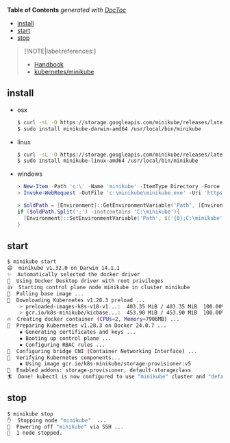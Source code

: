 <!-- START doctoc generated TOC please keep comment here to allow auto update -->
<!-- DON'T EDIT THIS SECTION, INSTEAD RE-RUN doctoc TO UPDATE -->
**Table of Contents**  *generated with [DocToc](https://github.com/thlorenz/doctoc)*

- [install](#install)
- [start](#start)
- [stop](#stop)

<!-- END doctoc generated TOC please keep comment here to allow auto update -->

> [!NOTE|label:references:]
> - [Handbook](https://minikube.sigs.k8s.io/docs/handbook/)
> - [kubernetes/minikube](https://github.com/kubernetes/minikube)

## install

- osx
  ```bash
  $ curl -sL -O https://storage.googleapis.com/minikube/releases/latest/minikube-darwin-amd64
  $ sudo install minikube-darwin-amd64 /usr/local/bin/minikube
  ```

- linux
  ```bash
  $ curl -sL -O https://storage.googleapis.com/minikube/releases/latest/minikube-linux-amd64
  $ sudo install minikube-linux-amd64 /usr/local/bin/minikube
  ```

- windows
  ```powershell
  > New-Item -Path 'c:\' -Name 'minikube' -ItemType Directory -Force
  > Invoke-WebRequest -OutFile 'c:\minikube\minikube.exe' -Uri 'https://github.com/kubernetes/minikube/releases/latest/download/minikube-windows-amd64.exe' -UseBasicParsing

  > $oldPath = [Environment]::GetEnvironmentVariable('Path', [EnvironmentVariableTarget]::Machine)
  if ($oldPath.Split(';') -inotcontains 'C:\minikube'){
    [Environment]::SetEnvironmentVariable('Path', $('{0};C:\minikube' -f $oldPath), [EnvironmentVariableTarget]::Machine)
  }
  ```

## start
```bash
$ minikube start
😄  minikube v1.32.0 on Darwin 14.1.1
✨  Automatically selected the docker driver
📌  Using Docker Desktop driver with root privileges
👍  Starting control plane node minikube in cluster minikube
🚜  Pulling base image ...
💾  Downloading Kubernetes v1.28.3 preload ...
    > preloaded-images-k8s-v18-v1...:  403.35 MiB / 403.35 MiB  100.00% 24.17 M
    > gcr.io/k8s-minikube/kicbase...:  453.90 MiB / 453.90 MiB  100.00% 13.76 M
🔥  Creating docker container (CPUs=2, Memory=7906MB) ...
🐳  Preparing Kubernetes v1.28.3 on Docker 24.0.7 ...
    ▪ Generating certificates and keys ...
    ▪ Booting up control plane ...
    ▪ Configuring RBAC rules ...
🔗  Configuring bridge CNI (Container Networking Interface) ...
🔎  Verifying Kubernetes components...
    ▪ Using image gcr.io/k8s-minikube/storage-provisioner:v5
🌟  Enabled addons: storage-provisioner, default-storageclass
🏄  Done! kubectl is now configured to use "minikube" cluster and "default" namespace by default
```

## stop
```bash
$ minikube stop
✋  Stopping node "minikube"  ...
🛑  Powering off "minikube" via SSH ...
🛑  1 node stopped.
```
